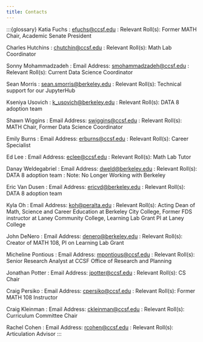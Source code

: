```yaml
---
title: Contacts
---
```


:::{glossary}
Katia Fuchs
: efuchs@ccsf.edu
: Relevant Roll(s): Former MATH Chair, Academic Senate President

Charles Hutchins
: chutchin@ccsf.edu
: Relevant Roll(s): Math Lab Coordinator

Sonny Mohammadzadeh
: Email Address: smohammadzadeh@ccsf.edu
: Relevant Roll(s): Current Data Science Coordinator

Sean Morris
: sean.smorris@berkeley.edu
: Relevant Roll(s): Technical support for our JupyterHub

Kseniya Usovich
: k_usovich@berkeley.edu
: Relevant Roll(s): DATA 8 adoption team

Shawn Wiggins
: Email Address: swiggins@ccsf.edu
: Relevant Roll(s): MATH Chair, Former Data Science Coordinator

Emily Burns
: Email Address: erburns@ccsf.edu
: Relevant Roll(s): Career Specialist

Ed Lee
: Email Address: eclee@ccsf.edu
: Relevant Roll(s): Math Lab Tutor

Danay Weldegabriel
: Email Address: dweld@berkeley.edu
: Relevant Roll(s): DATA 8 adoption team
: Note: No Longer Working with Berkeley

Eric Van Dusen
: Email Address: ericvd@berkeley.edu
: Relevant Roll(s): DATA 8 adoption team

Kyla Oh
: Email Address: koh@peralta.edu
: Relevant Roll(s): Acting Dean of Math, Science and Career Education at Berkeley City College, Former FDS instructor at Laney Community College, Learning Lab Grant PI at Laney College

John DeNero
: Email Address: denero@berkeley.edu
: Relevant Roll(s): Creator of MATH 108, PI on Learning Lab Grant

Micheline Pontious
: Email Address: mpontious@ccsf.edu
: Relevant Roll(s): Senior Research Analyst at CCSF Office of Research and Planning

Jonathan Potter
: Email Address: jpotter@ccsf.edu
: Relevant Roll(s): CS Chair

Craig Persiko
: Email Address: cpersiko@ccsf.edu
: Relevant Roll(s): Former MATH 108 Instructor

Craig Kleinman
: Email Address: ckleinman@ccsf.edu
: Relevant Roll(s): Curriculum Committee Chair

Rachel Cohen
: Email Address: rcohen@ccsf.edu
: Relevant Roll(s): Articulation Advisor
:::